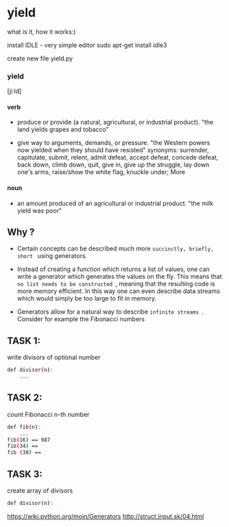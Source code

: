 # yield
what is it, how it works:)

install IDLE - very simple editor
sudo apt-get install idle3


create new file yield.py


### yield
[jiːld]

#### verb

  - produce or provide (a natural, agricultural, or industrial product).
   "the land yields grapes and tobacco"
  
  - give way to arguments, demands, or pressure.
   "the Western powers now yielded when they should have resisted"
   synonyms:	surrender, capitulate, submit, relent, admit defeat, accept defeat, concede defeat, back down, climb down, quit,    give in, give up the struggle, lay down one's arms, raise/show the white flag, knuckle under; More 

#### noun

  - an amount produced of an agricultural or industrial product.
   "the milk yield was poor"

## Why ?

- Certain concepts can be described much more  `succinctly, briefly, short ` using generators.

- Instead of creating a function which returns a list of values, one
can write a generator which generates the values on the fly.
This means that  `no list needs to be constructed `, meaning that the
resulting code is more memory efficient. In this way one can even
describe data streams which would simply be too large to fit in memory.

- Generators allow for a natural way to describe  `infinite streams `.
Consider for example the Fibonacci numbers




## TASK 1:
write divisors of optional number
```sh
def divisor(n):
    ...
```

## TASK 2:
count Fibonacci n-th number
```sh
def fib(n):
    ...
fib(16) == 987
fib(34) ==
fib (38) ==

```

## TASK 3:
create array of divisors
```sh
def divisor(n):

```



https://wiki.python.org/moin/Generators
http://struct.input.sk/04.html
